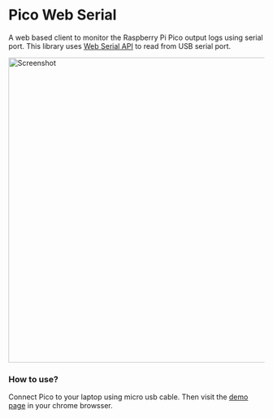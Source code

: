 # Pico Web Serial
A web based client to monitor the Raspberry Pi Pico output logs using serial port. This library uses [Web Serial API](https://developer.mozilla.org/en-US/docs/Web/API/Web_Serial_API) to read from USB serial port.

<img width="600" alt="Screenshot" src="https://github.com/user-attachments/assets/e9405117-75db-4ea5-a9d4-40875e02d613" />

### How to use?

Connect Pico to your laptop using micro usb cable. Then visit the [demo page](https://cyrils.github.io/pico-web-serial/serial.html) in your chrome browsser.